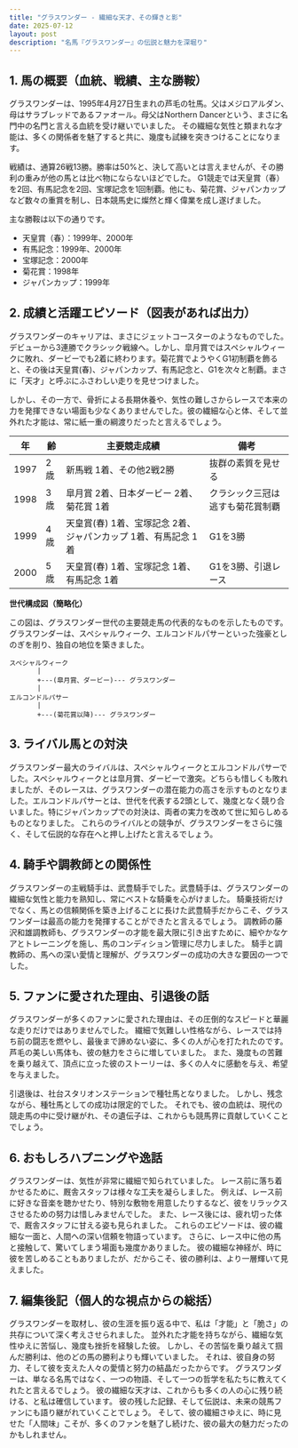 ```yaml
---
title: "グラスワンダー - 繊細な天才、その輝きと影"
date: 2025-07-12
layout: post
description: "名馬『グラスワンダー』の伝説と魅力を深堀り"
---
```


## 1. 馬の概要（血統、戦績、主な勝鞍）

グラスワンダーは、1995年4月27日生まれの芦毛の牡馬。父はメジロアルダン、母はサラブレッドであるファオール。母父はNorthern Dancerという、まさに名門中の名門と言える血統を受け継いでいました。  その繊細な気性と類まれな才能は、多くの関係者を魅了すると共に、幾度も試練を突きつけることになります。

戦績は、通算26戦13勝。勝率は50%と、決して高いとは言えませんが、その勝利の重みが他の馬とは比べ物にならないほどでした。  G1競走では天皇賞（春）を2回、有馬記念を2回、宝塚記念を1回制覇。他にも、菊花賞、ジャパンカップなど数々の重賞を制し、日本競馬史に燦然と輝く偉業を成し遂げました。

主な勝鞍は以下の通りです。

* 天皇賞（春）：1999年、2000年
* 有馬記念：1999年、2000年
* 宝塚記念：2000年
* 菊花賞：1998年
* ジャパンカップ：1999年


## 2. 成績と活躍エピソード（図表があれば出力）


グラスワンダーのキャリアは、まさにジェットコースターのようなものでした。デビューから3連勝でクラシック戦線へ。しかし、皐月賞ではスペシャルウィークに敗れ、ダービーでも2着に終わります。菊花賞でようやくG1初制覇を飾ると、その後は天皇賞(春)、ジャパンカップ、有馬記念と、G1を次々と制覇。まさに「天才」と呼ぶにふさわしい走りを見せつけました。

しかし、その一方で、骨折による長期休養や、気性の難しさからレースで本来の力を発揮できない場面も少なくありませんでした。彼の繊細な心と体、そして並外れた才能は、常に紙一重の綱渡りだったと言えるでしょう。


| 年 | 齢 | 主要競走成績 | 備考 |
|---|---|---|---|
| 1997 | 2歳 | 新馬戦 1着、その他2戦2勝 | 抜群の素質を見せる |
| 1998 | 3歳 | 皐月賞 2着、日本ダービー 2着、菊花賞 1着 | クラシック三冠は逃すも菊花賞制覇 |
| 1999 | 4歳 | 天皇賞(春) 1着、宝塚記念 2着、ジャパンカップ 1着、有馬記念 1着 | G1を3勝 |
| 2000 | 5歳 | 天皇賞(春) 1着、宝塚記念 1着、有馬記念 1着 | G1を3勝、引退レース |


**世代構成図（簡略化）**

この図は、グラスワンダー世代の主要競走馬の代表的なものを示したものです。  グラスワンダーは、スペシャルウィーク、エルコンドルパサーといった強豪としのぎを削り、独自の地位を築きました。


```
スペシャルウィーク
       |
       +---(皐月賞、ダービー)--- グラスワンダー
       |
エルコンドルパサー
       |
       +---(菊花賞以降)--- グラスワンダー
```


## 3. ライバル馬との対決

グラスワンダー最大のライバルは、スペシャルウィークとエルコンドルパサーでした。スペシャルウィークとは皐月賞、ダービーで激突。どちらも惜しくも敗れましたが、そのレースは、グラスワンダーの潜在能力の高さを示すものとなりました。エルコンドルパサーとは、世代を代表する2頭として、幾度となく競り合いました。特にジャパンカップでの対決は、両者の実力を改めて世に知らしめるものとなりました。  これらのライバルとの競争が、グラスワンダーをさらに強く、そして伝説的な存在へと押し上げたと言えるでしょう。


## 4. 騎手や調教師との関係性

グラスワンダーの主戦騎手は、武豊騎手でした。武豊騎手は、グラスワンダーの繊細な気性と能力を熟知し、常にベストな騎乗を心がけました。  騎乗技術だけでなく、馬との信頼関係を築き上げることに長けた武豊騎手だからこそ、グラスワンダーは最高の能力を発揮することができたと言えるでしょう。  調教師の藤沢和雄調教師も、グラスワンダーの才能を最大限に引き出すために、細やかなケアとトレーニングを施し、馬のコンディション管理に尽力しました。  騎手と調教師の、馬への深い愛情と理解が、グラスワンダーの成功の大きな要因の一つでした。


## 5. ファンに愛された理由、引退後の話

グラスワンダーが多くのファンに愛された理由は、その圧倒的なスピードと華麗な走りだけではありませんでした。  繊細で気難しい性格ながら、レースでは持ち前の闘志を燃やし、最後まで諦めない姿に、多くの人が心を打たれたのです。  芦毛の美しい馬体も、彼の魅力をさらに増していました。  また、幾度もの苦難を乗り越えて、頂点に立った彼のストーリーは、多くの人々に感動を与え、希望を与えました。

引退後は、社台スタリオンステーションで種牡馬となりました。  しかし、残念ながら、種牡馬としての成功は限定的でした。  それでも、彼の血統は、現代の競走馬の中に受け継がれ、その遺伝子は、これからも競馬界に貢献していくことでしょう。


## 6. おもしろハプニングや逸話

グラスワンダーは、気性が非常に繊細で知られていました。  レース前に落ち着かせるために、厩舎スタッフは様々な工夫を凝らしました。  例えば、レース前に好きな音楽を聴かせたり、特別な敷物を用意したりするなど、彼をリラックスさせるための努力は惜しみませんでした。  また、レース後には、疲れ切った体で、厩舎スタッフに甘える姿も見られました。  これらのエピソードは、彼の繊細な一面と、人間への深い信頼を物語っています。  さらに、レース中に他の馬と接触して、驚いてしまう場面も幾度かありました。  彼の繊細な神経が、時に彼を苦しめることもありましたが、だからこそ、彼の勝利は、より一層輝いて見えました。


## 7. 編集後記（個人的な視点からの総括）

グラスワンダーを取材し、彼の生涯を振り返る中で、私は「才能」と「脆さ」の共存について深く考えさせられました。  並外れた才能を持ちながら、繊細な気性ゆえに苦悩し、幾度も挫折を経験した彼。  しかし、その苦悩を乗り越えて掴んだ勝利は、他のどの馬の勝利よりも輝いていました。  それは、彼自身の努力、そして彼を支えた人々の愛情と努力の結晶だったからです。  グラスワンダーは、単なる名馬ではなく、一つの物語、そして一つの哲学を私たちに教えてくれたと言えるでしょう。  彼の繊細な天才は、これからも多くの人の心に残り続ける、と私は確信しています。  彼の残した記録、そして伝説は、未来の競馬ファンにも語り継がれていくことでしょう。  そして、彼の繊細さゆえに、時に見せた「人間味」こそが、多くのファンを魅了し続けた、彼の最大の魅力だったのかもしれません。
